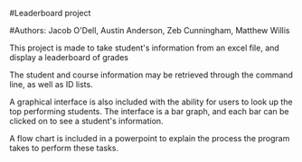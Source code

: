 #Leaderboard project

#Authors: Jacob O'Dell, Austin Anderson, Zeb Cunningham, Matthew Willis


This project is made to take student's information from an excel file, and display a leaderboard of grades

The student and course information may be retrieved through the command line, as well as ID lists.

A graphical interface is also included with the ability for users to look up the top performing students.
The interface is a bar graph, and each bar can be clicked on to see a student's information.

A flow chart is included in a powerpoint to explain the process the program takes to perform these tasks.
